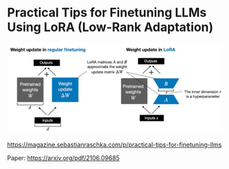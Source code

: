 
# Practical Tips for Finetuning LLMs Using LoRA (Low-Rank Adaptation)

![alt text](./images/image.png)

https://magazine.sebastianraschka.com/p/practical-tips-for-finetuning-llms

Paper: https://arxiv.org/pdf/2106.09685